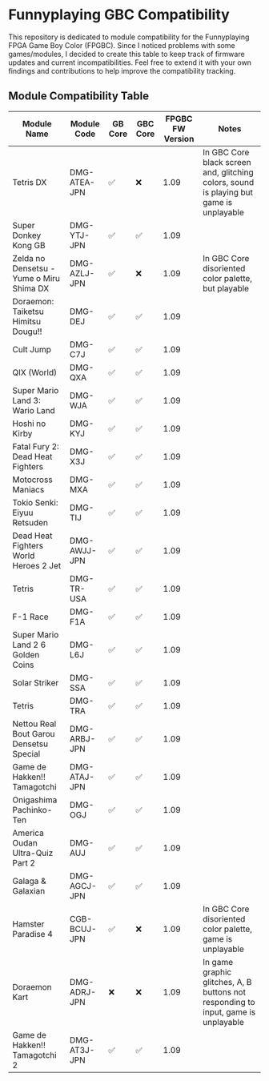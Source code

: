 # Funnyplaying GBC Compatibility
This repository is dedicated to module compatibility for the Funnyplaying FPGA Game Boy Color (FPGBC). Since I noticed problems with some games/modules, I decided to create this table to keep track of firmware updates and current incompatibilities. Feel free to extend it with your own findings and contributions to help improve the compatibility tracking.

## Module Compatibility Table
| Module Name         | Module Code | GB Core | GBC Core | FPGBC FW Version | Notes
|---------------------|-------------|---------|----------|------------------|-----------------------------------------------------------|
|Tetris DX|DMG-ATEA-JPN|✅|❌|1.09|In GBC Core black screen and, glitching colors, sound is playing but game is unplayable
|Super Donkey Kong GB|DMG-YTJ-JPN|✅|✅|1.09|
|Zelda no Densetsu - Yume o Miru Shima DX|DMG-AZLJ-JPN|✅|❌|1.09|In GBC Core disoriented color palette, but playable
|Doraemon: Taiketsu Himitsu Dougu!!|DMG-DEJ|✅|✅|1.09|
|Cult Jump|DMG-C7J|✅|✅|1.09|
|QIX (World)|DMG-QXA|✅|✅|1.09|
|Super Mario Land 3: Wario Land|DMG-WJA|✅|✅|1.09|
|Hoshi no Kirby|DMG-KYJ|✅|✅|1.09|
|Fatal Fury 2: Dead Heat Fighters|DMG-X3J|✅|✅|1.09|
|Motocross Maniacs|DMG-MXA|✅|✅|1.09|
|Tokio Senki: Eiyuu Retsuden|DMG-TIJ|✅|✅|1.09|
|Dead Heat Fighters World Heroes 2 Jet|DMG-AWJJ-JPN|✅|✅|1.09|
|Tetris|DMG-TR-USA|✅|✅|1.09|
|F-1 Race|DMG-F1A|✅|✅|1.09|
|Super Mario Land 2 6 Golden Coins|DMG-L6J|✅|✅|1.09|
|Solar Striker|DMG-SSA|✅|✅|1.09|
|Tetris|DMG-TRA|✅|✅|1.09|
|Nettou Real Bout Garou Densetsu Special|DMG-ARBJ-JPN|✅|✅|1.09|
|Game de Hakken!! Tamagotchi|DMG-ATAJ-JPN|✅|✅|1.09|
|Onigashima Pachinko-Ten|DMG-OGJ|✅|✅|1.09|
|America Oudan Ultra-Quiz Part 2|DMG-AUJ|✅|✅|1.09|
|Galaga & Galaxian|DMG-AGCJ-JPN|✅|✅|1.09|
|Hamster Paradise 4|CGB-BCUJ-JPN|✅|❌|1.09|In GBC Core disoriented color palette, game is unplayable
|Doraemon Kart|DMG-ADRJ-JPN|❌|❌|1.09|In game graphic glitches, A, B buttons not responding to input, game is unplayable
|Game de Hakken!! Tamagotchi 2|DMG-AT3J-JPN|✅|✅|1.09|
